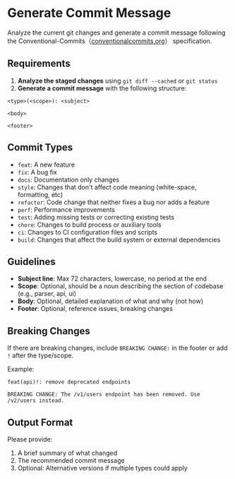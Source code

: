 # Generate Commit Message

Analyze the current git changes and generate a commit message following the Conventional-Commits（[conventionalcommits.org](https://github.com/conventional-commits/conventionalcommits.org)） specification.

## Requirements

1. **Analyze the staged changes** using `git diff --cached` or `git status`
2. **Generate a commit message** with the following structure:

```
<type>(<scope>): <subject>

<body>

<footer>
```

## Commit Types

- `feat`: A new feature
- `fix`: A bug fix
- `docs`: Documentation only changes
- `style`: Changes that don't affect code meaning (white-space, formatting, etc)
- `refactor`: Code change that neither fixes a bug nor adds a feature
- `perf`: Performance improvements
- `test`: Adding missing tests or correcting existing tests
- `chore`: Changes to build process or auxiliary tools
- `ci`: Changes to CI configuration files and scripts
- `build`: Changes that affect the build system or external dependencies

## Guidelines

- **Subject line**: Max 72 characters, lowercase, no period at the end
- **Scope**: Optional, should be a noun describing the section of codebase (e.g., parser, api, ui)
- **Body**: Optional, detailed explanation of what and why (not how)
- **Footer**: Optional, reference issues, breaking changes

## Breaking Changes

If there are breaking changes, include `BREAKING CHANGE:` in the footer or add `!` after the type/scope.

Example:
```
feat(api)!: remove deprecated endpoints

BREAKING CHANGE: The /v1/users endpoint has been removed. Use /v2/users instead.
```

## Output Format

Please provide:
1. A brief summary of what changed
2. The recommended commit message
3. Optional: Alternative versions if multiple types could apply

